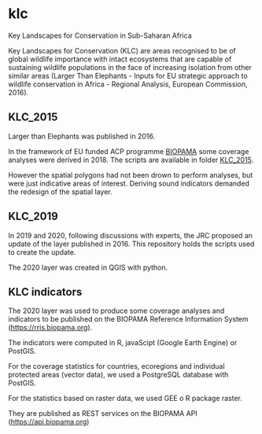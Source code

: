 # klc
Key Landscapes for Conservation in Sub-Saharan Africa

Key Landscapes for Conservation (KLC) are areas recognised to be of global wildlife importance with intact ecosystems that are capable of sustaining wildlife populations in the face of increasing isolation from other similar areas (Larger Than Elephants - Inputs for EU strategic approach to wildlife conservation in Africa - Regional Analysis, European Commission, 2016).

## KLC_2015
Larger than Elephants was published in 2016.

In the framework of EU funded ACP programme [BIOPAMA](https://biopama.org) some coverage analyses were derived in 2018. The scripts are available in folder [KLC_2015]().

However the spatial polygons had not been drown to perform analyses, but were just indicative areas of interest. Deriving sound indicators demanded the redesign of the spatial layer.

## KLC_2019

In 2019 and 2020, following discussions with experts, the JRC proposed an update of the layer published in 2016.
This repository holds the scripts used to create the update.

The 2020 layer was created in QGIS with python.

## KLC indicators
The 2020 layer was used to produce some coverage analyses and indicators to be published on the BIOPAMA Reference Information System (https://rris.biopama.org).

The indicators were computed in R, javaScipt (Google Earth Engine) or PostGIS.

For the coverage statistics for countries, ecoregions and individual protected areas (vector data), we used a PostgreSQL database with PostGIS.

For the statistics based on raster data, we used GEE o R package raster.

They are published as REST services on the BIOPAMA API (https://api.biopama.org)
